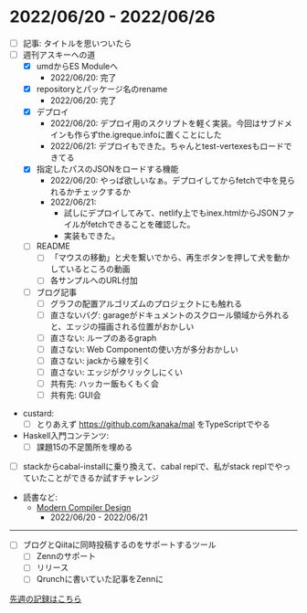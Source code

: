 # 2022/06/20 - 2022/06/26

- [ ] 記事: タイトルを思いついたら
- [ ] 週刊アスキーへの道
    - [x] umdからES Moduleへ
        - 2022/06/20: 完了
    - [x] repositoryとパッケージ名のrename
        - 2022/06/20: 完了
    - [x] デプロイ
        - 2022/06/20: デプロイ用のスクリプトを軽く実装。今回はサブドメインも作らずthe.igreque.infoに置くことにした
        - 2022/06/21: デプロイもできた。ちゃんとtest-vertexesもロードできてる
    - [x] 指定したパスのJSONをロードする機能
        - 2022/06/20: やっぱ欲しいなぁ。デプロイしてからfetchで中を見られるかチェックするか
        - 2022/06/21:
            - 試しにデプロイしてみて、netlify上でもinex.htmlからJSONファイルがfetchできることを確認した。
            - 実装もできた。
    - [ ] README
        - [ ] 「マウスの移動」と犬を繋いでから、再生ボタンを押して犬を動かしているところの動画
        - [ ] 各サンプルへのURL付加
    - [ ] ブログ記事
        - [ ] グラフの配置アルゴリズムのプロジェクトにも触れる
        - [ ] 直さないバグ: garageがドキュメントのスクロール領域から外れると、エッジの描画される位置がおかしい
        - [ ] 直さない: ループのあるgraph
        - [ ] 直さない: Web Componentの使い方が多分おかしい
        - [ ] 直さない: jackから線を引く
        - [ ] 直さない: エッジがクリックしにくい
        - [ ] 共有先: ハッカー飯もくもく会
        - [ ] 共有先: GUI会
- custard:
    - [ ] とりあえず <https://github.com/kanaka/mal> をTypeScriptでやる
- Haskell入門コンテンツ:
    - [ ] 課題15の不足箇所を埋める
- [ ] stackからcabal-installに乗り換えて、cabal replで、私がstack replでやっていたことができるか試すチャレンジ
- 読書など:
    - [Modern Compiler Design](https://www.springer.com/jp/book/9781461446989)
        - 2022/06/20 - 2022/06/21

------

- [ ] ブログとQiitaに同時投稿するのをサポートするツール
    - [ ] Zennのサポート
    - [ ] リリース
    - [ ] Qrunchに書いていた記事をZennに

[先週の記録はこちら](https://github.com/igrep/daily-commits/blob/7a99d90deb2b79884c9621d9484c8c564ae78fd0/yesterday.md)
